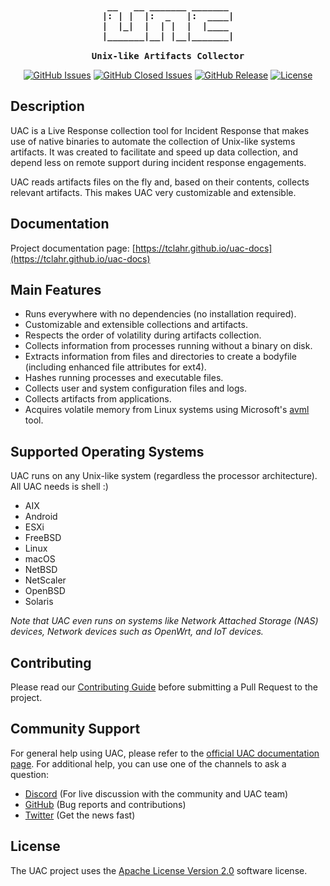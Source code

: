 <pre align="center" style="background-color: transparent; font-weight: bold;">
 __   __ _______ _______ 
|: | |  |:  _   |:  ____|
|  |_|  |  | |  |  |____ 
|_______|__| |__|_______|

Unix-like Artifacts Collector
</pre>
<p align="center">
  <a href="https://github.com/tclahr/uac/issues"><img src="https://img.shields.io/github/issues/tclahr/uac" alt="GitHub Issues" /></a>
  <a href="https://github.com/tclahr/uac/issues?q=is%3Aissue+is%3Aclosed"><img src="https://img.shields.io/github/issues-closed-raw/tclahr/uac" alt="GitHub Closed Issues" /></a>
  <a href="https://github.com/tclahr/uac/releases"><img src="https://img.shields.io/github/v/release/tclahr/uac" alt="GitHub Release" /></a>
  <a href="https://github.com/tclahr/uac/blob/main/LICENSE"><img src="https://img.shields.io/github/license/tclahr/uac" alt="License" /></a>
</p>

## Description

UAC is a Live Response collection tool for Incident Response that makes use of native binaries to automate the collection of Unix-like systems artifacts. It was created to facilitate and speed up data collection, and depend less on remote support during incident response engagements.

UAC reads artifacts files on the fly and, based on their contents, collects relevant artifacts. This makes UAC very customizable and extensible.

## Documentation

Project documentation page: [https://tclahr.github.io/uac-docs](https://tclahr.github.io/uac-docs)

## Main Features

- Runs everywhere with no dependencies (no installation required).
- Customizable and extensible collections and artifacts.
- Respects the order of volatility during artifacts collection.
- Collects information from processes running without a binary on disk.
- Extracts information from files and directories to create a bodyfile (including enhanced file attributes for ext4).
- Hashes running processes and executable files.
- Collects user and system configuration files and logs.
- Collects artifacts from applications.
- Acquires volatile memory from Linux systems using Microsoft's [avml](https://github.com/microsoft/avml) tool.

## Supported Operating Systems

UAC runs on any Unix-like system (regardless the processor architecture). All UAC needs is shell :)

- AIX
- Android
- ESXi
- FreeBSD
- Linux
- macOS
- NetBSD
- NetScaler
- OpenBSD
- Solaris

*Note that UAC even runs on systems like Network Attached Storage (NAS) devices, Network devices such as OpenWrt, and IoT devices.*

## Contributing

Please read our [Contributing Guide](CONTRIBUTING.md) before submitting a Pull Request to the project.

## Community Support

For general help using UAC, please refer to the [official UAC documentation page](https://tclahr.github.io/uac-docs). For additional help, you can use one of the channels to ask a question:

- [Discord](https://discord.com/invite/digitalforensics) (For live discussion with the community and UAC team)
- [GitHub](https://github.com/tclahr/uac/issues) (Bug reports and contributions)
- [Twitter](https://twitter.com/tclahr) (Get the news fast)

## License

The UAC project uses the [Apache License Version 2.0](LICENSE) software license.